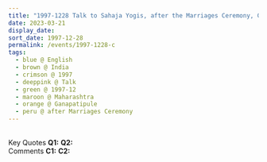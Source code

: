 ```yaml
---
title: "1997-1228 Talk to Sahaja Yogis, after the Marriages Ceremony, Gaṇapatīpuḷe, Maharashtra, India"
date: 2023-03-21
display_date: 
sort_date: 1997-12-28
permalink: /events/1997-1228-c
tags:
  - blue @ English
  - brown @ India
  - crimson @ 1997
  - deeppink @ Talk
  - green @ 1997-12
  - maroon @ Maharashtra
  - orange @ Ganapatipule
  - peru @ after Marriages Ceremony
---
```


<br>

<wave-list>
  <list-title color="DarkSeaGreen" width="55">Key Quotes</list-title>
  <list-item color="BlanchedAlmond" width="280"><b>Q1:</b> <i></i></list-item>
  <list-item color="Lavender" width="280"><b>Q2:</b> <i></i></list-item>
</wave-list>

<br>

<wave-list>
  <list-title color="DarkSeaGreen" width="55">Comments</list-title>
  <list-item color="BlanchedAlmond" width="280"><b>C1:</b> <i></i></list-item>
  <list-item color="Lavender" width="280"><b>C2:</b> <i></i></list-item>
</wave-list>